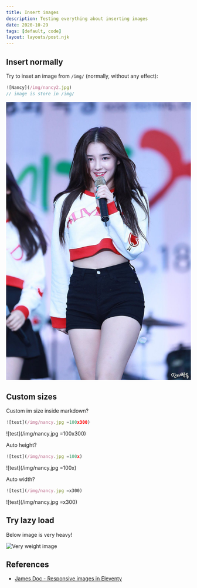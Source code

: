 ```yaml
---
title: Insert images
description: Testing everything about inserting images
date: 2020-10-29
tags: [default, code]
layout: layouts/post.njk
---
```


## Insert normally

Try to inset an image from `/img/` (normally, without any effect):

``` js
![Nancy](/img/nancy2.jpg)
// image is store in /img/
```

![Nancy](/img/nancy2.jpg)

## Custom sizes

Custom im size inside markdown?

``` js
![test](/img/nancy.jpg =100x300)
```

![test](/img/nancy.jpg =100x300)

Auto height?

``` js
![test](/img/nancy.jpg =100x)
```

![test](/img/nancy.jpg =100x)

Auto width?

``` js
![test](/img/nancy.jpg =x300)
```

![test](/img/nancy.jpg =x300)

## Try lazy load

Below image is very heavy!

![Very weight image](/img/hard_img.jpg)

## References

- [James Doc - Responsive images in Eleventy](https://jamesdoc.com/blog/2018/rwd-img-11ty/)
